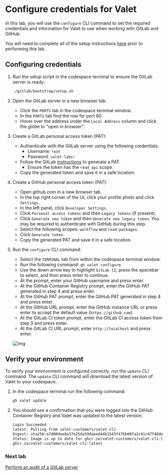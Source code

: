 # Configure credentials for Valet

In this lab, you will use the `configure` CLI command to set the required credentials and information for Valet to use when working with GitLab and GitHub.

You will need to complete all of the setup instructions [here](./readme.md#configure-your-codespace) prior to performing this lab.

## Configuring credentials

1. Run the setup script in the codespace terminal to ensure the GitLab server is ready:
    ```bash
    ./gitlab/bootstrap/setup.sh
    ```

2. Open the GitLab server in a new browser tab:
    - Click the `PORTS` tab in the codespace terminal window.
    - In the `PORTS` tab find the row for port 80.
    - Hover over the address under the `Local Address` column and click the globe to "open in browser".

3. Create a GitLab personal access token (PAT):
    - Authenticate with the GitLab server using the following credentials:
      - Username: `root`
      - Password: `valet-labs!`
    - Follow the GitLab [instructions](https://docs.gitlab.com/ee/user/profile/personal_access_tokens.html#create-a-personal-access-token) to generate a PAT.
      - Ensure the token has the `read_api` scope.
    - Copy the generated token and save it in a safe location.

4. Create a GitHub personal access token (PAT):
    - Open github.com in a new browser tab.
    - In the top right corner of the UI, click your profile photo and click `Settings`.
    - In the left panel, click `Developer Settings`.
    - Click `Personal access tokens` and then `Legacy tokens` (if present).
    - Click `Generate new token` and then `Generate new legacy token`. You may be required to authenticate with GitHub during this step.
    - Select the following scopes: `workflow` and `read:packages`.
    - Click `Generate token`.
    - Copy the generated PAT and save it in a safe location.

5. Run the `configure` CLI command:
    - Select the `TERMINAL` tab from within the codespace terminal window.
    - Run the following command: `gh valet configure`.
    - Use the down arrow key to highlight `GitLab CI`, press the spacebar to select, and then press enter to continue.
    - At the prompt, enter your GitHub username and press enter.
    - At the GitHub Container Registry prompt, enter the GitHub PAT generated in step 4 and press enter.
    - At the GitHub PAT prompt, enter the GitHub PAT generated in step 4 and press enter.
    - At the GitHub URL prompt, enter the GitHub instance URL or press enter to accept the default value (`https://github.com`).
    - At the GitLab CI token prompt, enter the GitLab CI access token from step 3 and press enter.
    - At the GitLab CI URL prompt, enter `http://localhost` and press enter.

    ![img](https://user-images.githubusercontent.com/18723510/183990474-d0b2559c-d2bf-40d9-ac43-19af53e45329.png)

## Verify your environment

To verify your environment is configured correctly, run the `update` CLI command. The `update` CLI command will download the latest version of Valet to your codespace.

1. In the codespace terminal run the following command:

   ```bash
   gh valet update
   ```

2. You should see a confirmation that you were logged into the GitHub Container Registry and Valet was updated to the latest version.

   ```bash
   Login Succeeded
   latest: Pulling from valet-customers/valet-cli
   Digest: sha256:a7d00dee8a37e25da59daeed44b1543f476b00fa2c41c47f48deeaf34a215bbb
   Status: Image is up to date for ghcr.io/valet-customers/valet-cli:latest
   ghcr.io/valet-customers/valet-cli:latest
   ```

### Next lab

[Perform an audit of a GitLab server](./2-audit.md)

